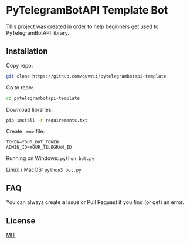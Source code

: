 # PyTelegramBotAPI Template Bot

This project was created in order to help beginners get used to PyTelegramBotAPI library.


## Installation
Copy repo:
```bash
git clone https://github.com/quvvii/pytelegrambotapi-template
```
Go to repo:
```bash
cd pytelegrambotapi-template
```
Download libraries:
```bash
pip install -r requirements.txt
```
Create `.env` file:
```env
TOKEN=YOUR_BOT_TOKEN
ADMIN_ID=YOUR_TELEGRAM_ID
```
Running on Windows:
`python bot.py`

Linux / MacOS:
`python3 bot.py`

## FAQ

You can always create a Issue or Pull Request if you find (or get) an error.

## License

[MIT](https://choosealicense.com/licenses/mit/)
